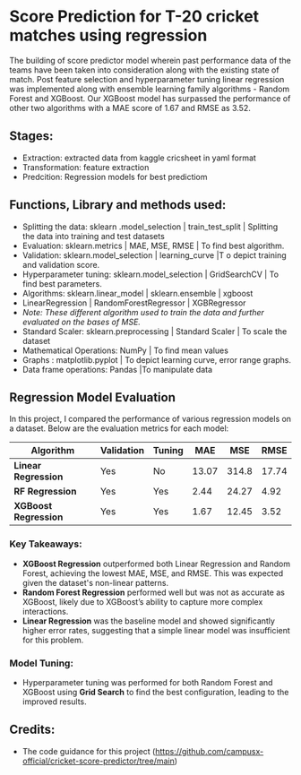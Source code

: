 # Score Prediction for T-20 cricket matches using regression
The building of score predictor model wherein past performance data of the teams have been taken into consideration along with the existing state of match. Post feature selection and hyperparameter tuning linear regression was implemented along with ensemble learning family algorithms - Random Forest and XGBoost. Our XGBoost model has surpassed the performance of other two algorithms with a MAE score of 1.67 and RMSE as 3.52. 

## Stages:
- Extraction: extracted data from kaggle cricsheet in yaml format 
- Transformation: feature extraction
- Predcition: Regression models for best predictiom
  
## Functions, Library and methods used:
- Splitting the data:	sklearn .model_selection | train_test_split	| Splitting the data into training and test datasets
- Evaluation:	sklearn.metrics |	MAE, MSE, RMSE | 	To find best algorithm.
- Validation:	sklearn.model_selection	| learning_curve |T o depict training and validation score.
- Hyperparameter tuning:	sklearn.model_selection |	GridSearchCV | To find best parameters.
- Algorithms:	sklearn.linear_model | sklearn.ensemble | xgboost	
- LinearRegression | RandomForestRegressor | XGBRegressor	
- *Note:  These different algorithm used to train the data and further evaluated on the bases of MSE.*
- Standard Scaler:	sklearn.preprocessing |	Standard Scaler	| To scale the dataset
- Mathematical Operations: 	NumPy	| To find mean values 
- Graphs :	matplotlib.pyplot	| To depict learning curve, error range graphs.
- Data frame operations: 	Pandas |To manipulate data

## Regression Model Evaluation

In this project, I compared the performance of various regression models on a dataset. Below are the evaluation metrics for each model:

| **Algorithm**           | **Validation** | **Tuning** | **MAE**  | **MSE**  | **RMSE** |
|-------------------------|----------------|------------|----------|----------|----------|
| **Linear Regression**    | Yes            | No         | 13.07    | 314.8    | 17.74    |
| **RF Regression**        | Yes            | Yes        | 2.44     | 24.27    | 4.92     |
| **XGBoost Regression**   | Yes            | Yes        | 1.67     | 12.45    | 3.52     |

### Key Takeaways:

- **XGBoost Regression** outperformed both Linear Regression and Random Forest, achieving the lowest MAE, MSE, and RMSE. This was expected given the dataset's non-linear patterns.
- **Random Forest Regression** performed well but was not as accurate as XGBoost, likely due to XGBoost’s ability to capture more complex interactions.
- **Linear Regression** was the baseline model and showed significantly higher error rates, suggesting that a simple linear model was insufficient for this problem.

### Model Tuning:
- Hyperparameter tuning was performed for both Random Forest and XGBoost using **Grid Search** to find the best configuration, leading to the improved results.

## Credits:
- The code guidance for this project (https://github.com/campusx-official/cricket-score-predictor/tree/main)



